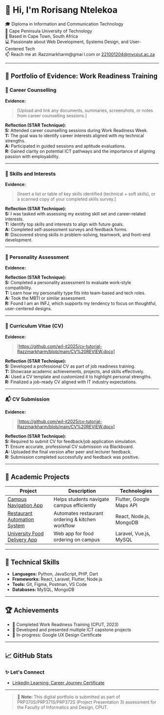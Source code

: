 # 👋 Hi, I'm Rorisang Ntelekoa

🎓 Diploma in Information and Communication Technology  
🏫 Cape Peninsula University of Technology  
📍 Based in Cape Town, South Africa  
💻 Passionate about Web Development, Systems Design, and User-Centered Tech  
📫 Reach me at: Razzmarkharm@gmai
l.com or 221001204@mycput.ac.za

---

## 🧾 Portfolio of Evidence: Work Readiness Training

### 💼 Career Counselling

**Evidence:**  
> [Upload and link any documents, summaries, screenshots, or notes from career counselling sessions.]

**Reflection (STAR Technique):**  
**S:** Attended career counselling sessions during Work Readiness Week.  
**T:** The goal was to identify career interests aligned with my technical strengths.  
**A:** Participated in guided sessions and aptitude evaluations.  
**R:** Gained clarity on potential ICT pathways and the importance of aligning passion with employability.

---

### 🧠 Skills and Interests

**Evidence:**  
> [Insert a list or table of key skills identified (technical + soft skills), or a scanned copy of your completed skills survey.]

**Reflection (STAR Technique):**  
**S:** I was tasked with assessing my existing skill set and career-related interests.  
**T:** Identify top skills and interests to align with future goals.  
**A:** Completed self-assessment surveys and feedback forms.  
**R:** Discovered strong skills in problem-solving, teamwork, and front-end development.

---

### 🧬 Personality Assessment

**Evidence:**  

**Reflection (STAR Technique):**  
**S:** Completed a personality assessment to evaluate work-style compatibility.  
**T:** Learn how my personality type fits into team-based and tech roles.  
**A:** Took the MBTI or similar assessment.  
**R:** Found I am an INFJ, which supports my tendency to focus on thoughtful, user-centered designs.

---

### 📄 Curriculum Vitae (CV)

**Evidence:**  
> [https://github.com/wil-it2025/cv-tutorial-Razzmarkharm/blob/main/CV%20REVIEW.docx]

**Reflection (STAR Technique):**  
**S:** Developed a professional CV as part of job readiness training.  
**T:** Showcase academic achievements, projects, and skills effectively.  
**A:** Used a CV template and customized it to highlight personal strengths.  
**R:** Finalized a job-ready CV aligned with IT industry expectations.

---

### 📬 CV Submission

**Evidence:**  
> [https://github.com/wil-it2025/cv-tutorial-Razzmarkharm/blob/main/CV%20REVIEW.docx]

**Reflection (STAR Technique):**  
**S:** Required to submit CV for feedback/job application simulation.  
**T:** Ensure accurate, professional CV submission via Blackboard.  
**A:** Uploaded the final version after peer and lecturer feedback.  
**R:** Submission completed successfully and feedback was positive.

---

## 🚀 Academic Projects

| Project | Description | Technologies |
|--------|-------------|--------------|
| [Campus Navigation App](https://github.com/yourusername/campus-navigation-app) | Helps students navigate campus efficiently | Flutter, Google Maps API |
| [Restaurant Automation System](https://github.com/yourusername/restaurant-automation) | Automates restaurant ordering & kitchen workflow | React, Node.js, MongoDB |
| [University Food Delivery App](https://github.com/yourusername/uni-food-delivery) | Web app for food ordering on campus | Laravel, Vue.js, MySQL |

---

## 🧠 Technical Skills

- **Languages:** Python, JavaScript, PHP, Dart  
- **Frameworks:** React, Laravel, Flutter, Node.js  
- **Tools:** Git, Figma, Postman, VS Code  
- **Databases:** MySQL, MongoDB

---

## 🏆 Achievements

- 🥇 Completed Work Readiness Training (CPUT, 2023)
- 🧩 Developed and presented multiple ICT capstone projects
- 📜 In-progress: Google UX Design Certificate

---

## 📈 GitHub Stats

### ✨ Let's Connect
- [LinkedIn Learning: Career Journey Certificate](https://www.linkedin.com/learning/career-journey?u=2256146) 

---

> 📌 **Note:** This digital portfolio is submitted as part of PRP370S/PRP371S/PRP372S (Project Presentation 3) assessment for the Faculty of Informatics and Design, CPUT.
